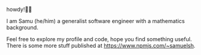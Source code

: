 howdy!👋🏻 

I am Samu (he/him) a generalist software engineer with a mathematics background. 

Feel free to explore my profile and code, hope you find something useful. There is some more stuff published at https://www.npmjs.com/~samuelsh. 
